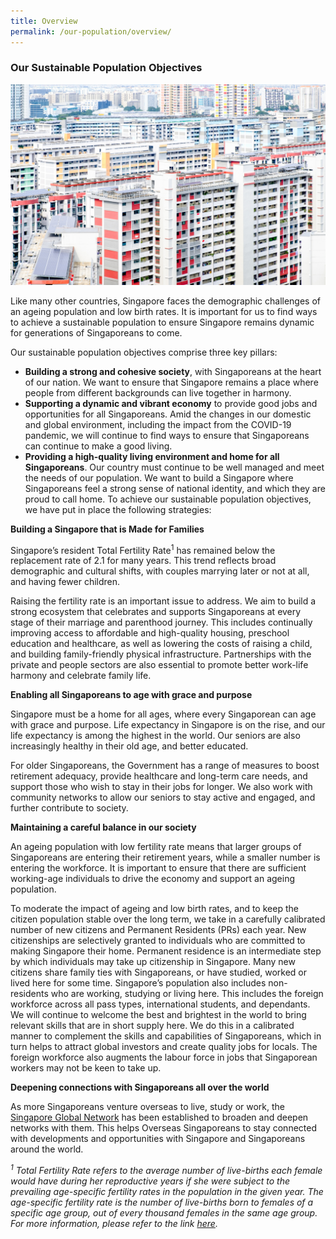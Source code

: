 ```yaml
---
title: Overview
permalink: /our-population/overview/
---
```


### Our Sustainable Population Objectives

![Public housing in Singapore, image by iStock](/images/stock-image-10.jpg)

Like many other countries, Singapore faces the demographic challenges of an ageing population and low birth rates. It is important for us to find ways to achieve a sustainable population to ensure Singapore remains dynamic for generations of Singaporeans to come. 

Our sustainable population objectives comprise three key pillars:

* **Building a strong and cohesive society**, with Singaporeans at the heart of our nation. We want to ensure that Singapore remains a place where people from different backgrounds can live together in harmony.
* **Supporting a dynamic and vibrant economy** to provide good jobs and opportunities for all Singaporeans. Amid the changes in our domestic and global environment, including the impact from the COVID-19 pandemic, we will continue to find ways to ensure that Singaporeans can continue to make a good living. 
* **Providing a high-quality living environment and home for all Singaporeans**. Our country must continue to be well managed and meet the needs of our population. We want to build a Singapore where Singaporeans feel a strong sense of national identity, and which they are proud to call home. 
To achieve our sustainable population objectives, we have put in place the following strategies:

**Building a Singapore that is Made for Families**

Singapore’s resident Total Fertility Rate<sup>1</sup> has remained below the replacement rate of 2.1 for many years. This trend reflects broad demographic and cultural shifts, with couples marrying later or not at all, and having fewer children.

Raising the fertility rate is an important issue to address. We aim to build a strong ecosystem that celebrates and supports Singaporeans at every stage of their marriage and parenthood journey. This includes continually improving access to affordable and high-quality housing, preschool education and healthcare, as well as lowering the costs of raising a child, and building family-friendly physical infrastructure. Partnerships with the private and people sectors are also essential to promote better work-life harmony and celebrate family life. 

**Enabling all Singaporeans to age with grace and purpose**

Singapore must be a home for all ages, where every Singaporean can age with grace and purpose. Life expectancy in Singapore is on the rise, and our life expectancy is among the highest in the world. Our seniors are also increasingly healthy in their old age, and better educated.

For older Singaporeans, the Government has a range of measures to boost retirement adequacy, provide healthcare and long-term care needs, and support those who wish to stay in their jobs for longer. We also work with community networks to allow our seniors to stay active and engaged, and further contribute to society.

**Maintaining a careful balance in our society**

An ageing population with low fertility rate means that larger groups of Singaporeans are entering their retirement years, while a smaller number is entering the workforce. It is important to ensure that there are sufficient working-age individuals to drive the economy and support an ageing population.

To moderate the impact of ageing and low birth rates, and to keep the citizen population stable over the long term, we take in a carefully calibrated number of new citizens and Permanent Residents (PRs) each year. New citizenships are selectively granted to individuals who are committed to making Singapore their home. Permanent residence is an intermediate step by which individuals may take up citizenship in Singapore. Many new citizens share family ties with Singaporeans, or have studied, worked or lived here for some time. Singapore’s population also includes non-residents who are working, studying or living here. This includes the foreign workforce across all pass types, international students, and dependants. We will continue to welcome the best and brightest in the world to bring relevant skills that are in short supply here. We do this in a calibrated manner to complement the skills and capabilities of Singaporeans, which in turn helps to attract global investors and create quality jobs for locals.  The foreign workforce also augments the labour force in jobs that Singaporean workers may not be keen to take up.

**Deepening connections with Singaporeans all over the world**

As more Singaporeans venture overseas to live, study or work, the [Singapore Global Network](https://singaporeglobalnetwork.gov.sg/) has been established to broaden and deepen networks with them. This helps Overseas Singaporeans to stay connected with developments and opportunities with Singapore and Singaporeans around the world. 


_<sup>1</sup> Total Fertility Rate refers to the average number of live-births each female would have during her reproductive years if she were subject to the prevailing age-specific fertility rates in the population in the given year. The age-specific fertility rate is the number of live-births born to females of a specific age group, out of every thousand females in the same age group. For more information, please refer to the link [here](https://www.singstat.gov.sg/modules/infographics/total-fertility-rate)._ 
